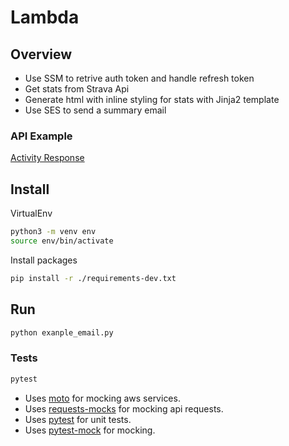 # Lambda

## Overview

- Use SSM to retrive auth token and handle refresh token
- Get stats from Strava Api
- Generate html with inline styling for stats with Jinja2 template
- Use SES to send a summary email

### API Example

[Activity Response](https://developers.strava.com/docs/reference/#api-models-DetailedActivity)

## Install

VirtualEnv

```bash
python3 -m venv env
source env/bin/activate
```

Install packages

```bash
pip install -r ./requirements-dev.txt
```

## Run

```bash
python exanple_email.py
```

### Tests

```bash
pytest
```

- Uses [moto](http://docs.getmoto.org/en/latest/) for mocking aws services.
- Uses [requests-mocks](https://requests-mock.readthedocs.io) for mocking api requests.
- Uses [pytest](https://docs.pytest.org/en/8.2.x/) for unit tests.
- Uses [pytest-mock](https://pytest-mock.readthedocs.io/en/latest/) for mocking.
